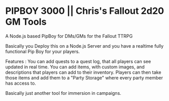 # PIPBOY 3000 || Chris's Fallout 2d20 GM Tools
A Node.js based PipBoy for DMs/GMs for the Fallout TTRPG

Basically you Deploy this on a Node.js Server and you have a realtime fully functional Pip Boy for your players.


Features :
You can add quests to a quest log, that all players can see updated in real time.
You can add items, with custom images, and descriptions that players can add to their inventory.
Players can then take those items and add them to a "Party Storage" where every party member has access to.

Basically just another tool for immersion in campaigns.
